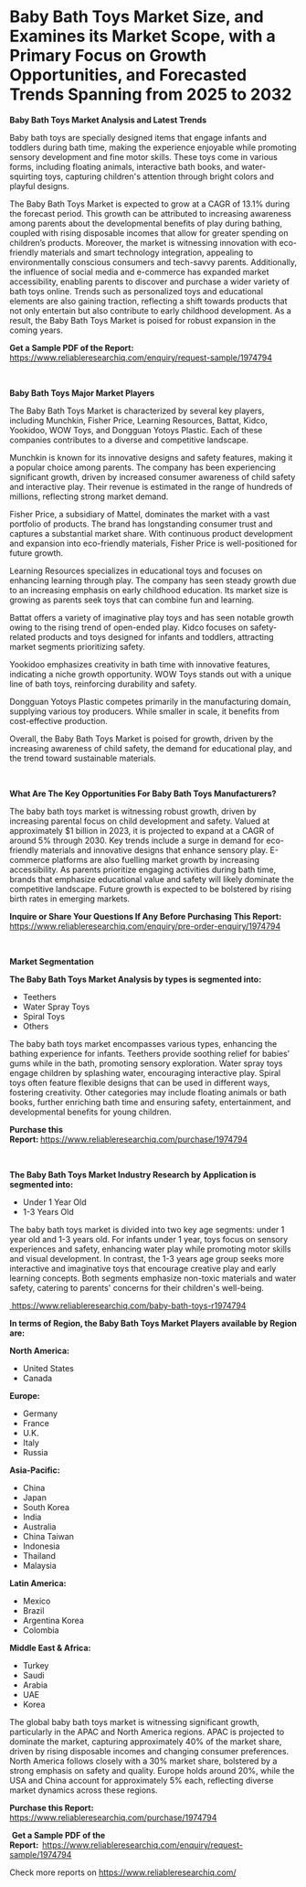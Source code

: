 <p><h1>Baby Bath Toys Market Size, and Examines its Market Scope, with a Primary Focus on Growth Opportunities, and Forecasted Trends Spanning from 2025 to 2032</h1></p><p><strong>Baby Bath Toys Market Analysis and Latest Trends</strong></p>
<p><p>Baby bath toys are specially designed items that engage infants and toddlers during bath time, making the experience enjoyable while promoting sensory development and fine motor skills. These toys come in various forms, including floating animals, interactive bath books, and water-squirting toys, capturing children's attention through bright colors and playful designs.</p><p>The Baby Bath Toys Market is expected to grow at a CAGR of 13.1% during the forecast period. This growth can be attributed to increasing awareness among parents about the developmental benefits of play during bathing, coupled with rising disposable incomes that allow for greater spending on children’s products. Moreover, the market is witnessing innovation with eco-friendly materials and smart technology integration, appealing to environmentally conscious consumers and tech-savvy parents. Additionally, the influence of social media and e-commerce has expanded market accessibility, enabling parents to discover and purchase a wider variety of bath toys online. Trends such as personalized toys and educational elements are also gaining traction, reflecting a shift towards products that not only entertain but also contribute to early childhood development. As a result, the Baby Bath Toys Market is poised for robust expansion in the coming years.</p></p>
<p><strong>Get a Sample PDF of the Report:&nbsp;</strong> <a href="https://www.reliableresearchiq.com/enquiry/request-sample/1974794?utm_campaign=3129&utm_medium=2&utm_source=Github&utm_content=ia&utm_term=06042025&utm_id=baby-bath-toys">https://www.reliableresearchiq.com/enquiry/request-sample/1974794</a></p>
<p>&nbsp;</p>
<p><strong>Baby Bath Toys Major Market Players</strong></p>
<p><p>The Baby Bath Toys Market is characterized by several key players, including Munchkin, Fisher Price, Learning Resources, Battat, Kidco, Yookidoo, WOW Toys, and Dongguan Yotoys Plastic. Each of these companies contributes to a diverse and competitive landscape.</p><p>Munchkin is known for its innovative designs and safety features, making it a popular choice among parents. The company has been experiencing significant growth, driven by increased consumer awareness of child safety and interactive play. Their revenue is estimated in the range of hundreds of millions, reflecting strong market demand.</p><p>Fisher Price, a subsidiary of Mattel, dominates the market with a vast portfolio of products. The brand has longstanding consumer trust and captures a substantial market share. With continuous product development and expansion into eco-friendly materials, Fisher Price is well-positioned for future growth.</p><p>Learning Resources specializes in educational toys and focuses on enhancing learning through play. The company has seen steady growth due to an increasing emphasis on early childhood education. Its market size is growing as parents seek toys that can combine fun and learning.</p><p>Battat offers a variety of imaginative play toys and has seen notable growth owing to the rising trend of open-ended play. Kidco focuses on safety-related products and toys designed for infants and toddlers, attracting market segments prioritizing safety.</p><p>Yookidoo emphasizes creativity in bath time with innovative features, indicating a niche growth opportunity. WOW Toys stands out with a unique line of bath toys, reinforcing durability and safety.</p><p>Dongguan Yotoys Plastic competes primarily in the manufacturing domain, supplying various toy producers. While smaller in scale, it benefits from cost-effective production.</p><p>Overall, the Baby Bath Toys Market is poised for growth, driven by the increasing awareness of child safety, the demand for educational play, and the trend toward sustainable materials.</p></p>
<p>&nbsp;</p>
<p><strong>What Are The Key Opportunities For Baby Bath Toys Manufacturers?</strong></p>
<p><p>The baby bath toys market is witnessing robust growth, driven by increasing parental focus on child development and safety. Valued at approximately $1 billion in 2023, it is projected to expand at a CAGR of around 5% through 2030. Key trends include a surge in demand for eco-friendly materials and innovative designs that enhance sensory play. E-commerce platforms are also fuelling market growth by increasing accessibility. As parents prioritize engaging activities during bath time, brands that emphasize educational value and safety will likely dominate the competitive landscape. Future growth is expected to be bolstered by rising birth rates in emerging markets.</p></p>
<p><strong>Inquire or Share Your Questions If Any Before Purchasing This Report:</strong> <a href="https://www.reliableresearchiq.com/enquiry/pre-order-enquiry/1974794?utm_campaign=3129&utm_medium=2&utm_source=Github&utm_content=ia&utm_term=06042025&utm_id=baby-bath-toys">https://www.reliableresearchiq.com/enquiry/pre-order-enquiry/1974794</a></p>
<p>&nbsp;</p>
<p><strong>Market Segmentation</strong></p>
<p><strong>The Baby Bath Toys Market Analysis by types is segmented into:</strong></p>
<p><ul><li>Teethers</li><li>Water Spray Toys</li><li>Spiral Toys</li><li>Others</li></ul></p>
<p><p>The baby bath toys market encompasses various types, enhancing the bathing experience for infants. Teethers provide soothing relief for babies’ gums while in the bath, promoting sensory exploration. Water spray toys engage children by splashing water, encouraging interactive play. Spiral toys often feature flexible designs that can be used in different ways, fostering creativity. Other categories may include floating animals or bath books, further enriching bath time and ensuring safety, entertainment, and developmental benefits for young children.</p></p>
<p><strong>Purchase this Report:&nbsp;</strong><a href="https://www.reliableresearchiq.com/purchase/1974794?utm_campaign=3129&utm_medium=2&utm_source=Github&utm_content=ia&utm_term=06042025&utm_id=baby-bath-toys">https://www.reliableresearchiq.com/purchase/1974794</a></p>
<p>&nbsp;</p>
<p><strong>The Baby Bath Toys Market Industry Research by Application is segmented into:</strong></p>
<p><ul><li>Under 1 Year Old</li><li>1-3 Years Old</li></ul></p>
<p><p>The baby bath toys market is divided into two key age segments: under 1 year old and 1-3 years old. For infants under 1 year, toys focus on sensory experiences and safety, enhancing water play while promoting motor skills and visual development. In contrast, the 1-3 years age group seeks more interactive and imaginative toys that encourage creative play and early learning concepts. Both segments emphasize non-toxic materials and water safety, catering to parents' concerns for their children's well-being.</p></p>
<p><a href="https://www.reliableresearchiq.com/baby-bath-toys-r1974794?utm_campaign=3129&utm_medium=2&utm_source=Github&utm_content=ia&utm_term=06042025&utm_id=baby-bath-toys">&nbsp;https://www.reliableresearchiq.com/baby-bath-toys-r1974794</a></p>
<p><strong>In terms of Region, the Baby Bath Toys Market Players available by Region are:</strong></p>
<p>
    <p> <strong> North America: </strong>
        <ul>
            <li>United States</li>
            <li>Canada</li>
        </ul>
        </p> 
    <p> <strong> Europe: </strong>
        <ul>
            <li>Germany</li>
            <li>France</li>
            <li>U.K.</li>
            <li>Italy</li>
            <li>Russia</li>
        </ul>
        </p> 
    <p> <strong> Asia-Pacific: </strong>
        <ul>
            <li>China</li>
            <li>Japan</li>
            <li>South Korea</li>
            <li>India</li>
            <li>Australia</li>
            <li>China Taiwan</li>
            <li>Indonesia</li>
            <li>Thailand</li>
            <li>Malaysia</li>
        </ul>
        </p> 
    <p> <strong> Latin America: </strong>
        <ul>
            <li>Mexico</li>
            <li>Brazil</li>
            <li>Argentina Korea</li>
            <li>Colombia</li>
        </ul>
        </p> 
    <p> <strong> Middle East & Africa: </strong>
        <ul>
            <li>Turkey</li>
            <li>Saudi</li>
            <li>Arabia</li>
            <li>UAE</li>
            <li>Korea</li>
        </ul>
    </p>
    </p>
<p><p>The global baby bath toys market is witnessing significant growth, particularly in the APAC and North America regions. APAC is projected to dominate the market, capturing approximately 40% of the market share, driven by rising disposable incomes and changing consumer preferences. North America follows closely with a 30% market share, bolstered by a strong emphasis on safety and quality. Europe holds around 20%, while the USA and China account for approximately 5% each, reflecting diverse market dynamics across these regions.</p></p>
<p><strong>Purchase this Report: </strong><a href="https://www.reliableresearchiq.com/purchase/1974794?utm_campaign=3129&utm_medium=2&utm_source=Github&utm_content=ia&utm_term=06042025&utm_id=baby-bath-toys">https://www.reliableresearchiq.com/purchase/1974794</a></p>
<p>&nbsp;<strong>Get a Sample PDF of the Report:&nbsp;&nbsp;</strong><a href="https://www.reliableresearchiq.com/enquiry/request-sample/1974794?utm_campaign=3129&utm_medium=2&utm_source=Github&utm_content=ia&utm_term=06042025&utm_id=baby-bath-toys">https://www.reliableresearchiq.com/enquiry/request-sample/1974794</a></p>
<p><strong></strong></p>
<p>Check more reports on <a href="https://www.reliableresearchiq.com/?utm_campaign=3129&utm_medium=2&utm_source=Github&utm_content=ia&utm_term=06042025&utm_id=baby-bath-toys">https://www.reliableresearchiq.com/</a></p>